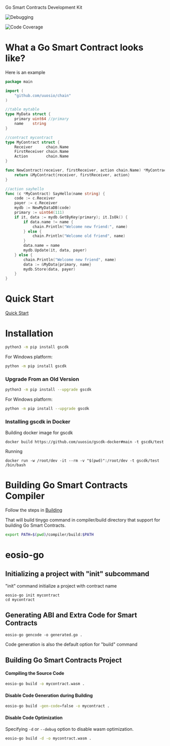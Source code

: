 Go Smart Contracts Development Kit

![Debugging](https://github.com/uuosio/gscdk/blob/main/images/debugging.gif)


![Code Coverage](https://github.com/uuosio/gscdk/blob/main/images/code-coverage.png)


# What a Go Smart Contract looks like?

Here is an example

```go
package main

import (
	"github.com/uuosio/chain"
)

//table mytable
type MyData struct {
	primary uint64 //primary
	name    string
}

//contract mycontract
type MyContract struct {
	Receiver      chain.Name
	FirstReceiver chain.Name
	Action        chain.Name
}

func NewContract(receiver, firstReceiver, action chain.Name) *MyContract {
	return &MyContract{receiver, firstReceiver, action}
}

//action sayhello
func (c *MyContract) SayHello(name string) {
	code := c.Receiver
	payer := c.Receiver
	mydb := NewMyDataDB(code)
	primary := uint64(111)
	if it, data := mydb.GetByKey(primary); it.IsOk() {
		if data.name != name {
			chain.Println("Welcome new friend:", name)
		} else {
			chain.Println("Welcome old friend", name)
		}
		data.name = name
		mydb.Update(it, data, payer)
	} else {
		chain.Println("Welcome new friend", name)
		data := &MyData{primary, name}
		mydb.Store(data, payer)
	}
}
```

# Quick Start

[Quick Start](https://colab.research.google.com/github/uuosio/gscdk/blob/main/quickstart/quickstart.ipynb)

# Installation

```bash
python3 -m pip install gscdk
```

For Windows platform:

```bash
python -m pip install gscdk
```

### Upgrade From an Old Version

```bash
python3 -m pip install --upgrade gscdk
```

For Windows platform:

```bash
python -m pip install --upgrade gscdk
```

### Installing gscdk in Docker

Building docker image for gscdk

```
docker build https://github.com/uuosio/gscdk-docker#main -t gscdk/test
```

Running

```
docker run -w /root/dev -it --rm -v "$(pwd)":/root/dev -t gscdk/test /bin/bash
```

# Building Go Smart Contracts Compiler

Follow the steps in [Building](./BUILDING.md)

That will build tinygo command in compiler/build directory that support for building Go Smart Contracts.

```bash
export PATH=$(pwd)/compiler/build:$PATH
```

# eosio-go

## Initializing a project with "init" subcommand

"init" command initialize a project with contract name

```
eosio-go init mycontract
cd mycontract
```

## Generating ABI and Extra Code for Smart Contracts

```
eosio-go gencode -o generated.go .
```

Code generation is also the default option for "build" command

## Building Go Smart Contracts Project

#### Compiling the Source Code

```bash
eosio-go build -o mycontract.wasm .
```

#### Disable Code Generation during Building

```bash
eosio-go build -gen-code=false -o mycontract .
```

#### Disable Code Optimization

Specifying `-d` or `--debug` option to disable wasm optimization.

```bash
eosio-go build -d -o mycontract.wasm .
```
